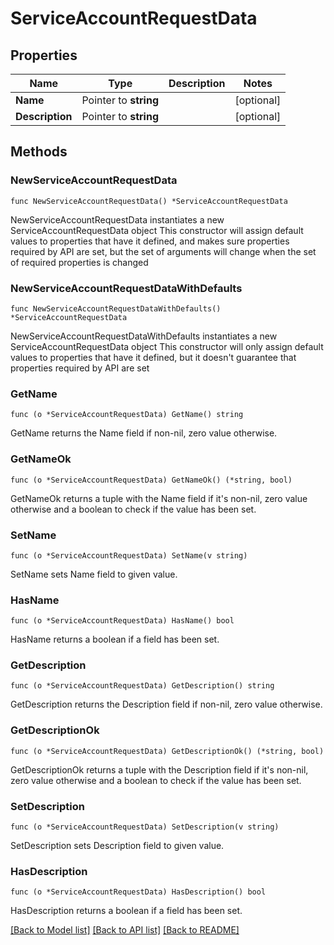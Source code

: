 # ServiceAccountRequestData

## Properties

Name | Type | Description | Notes
------------ | ------------- | ------------- | -------------
**Name** | Pointer to **string** |  | [optional] 
**Description** | Pointer to **string** |  | [optional] 


## Methods

### NewServiceAccountRequestData

`func NewServiceAccountRequestData() *ServiceAccountRequestData`

NewServiceAccountRequestData instantiates a new ServiceAccountRequestData object
This constructor will assign default values to properties that have it defined,
and makes sure properties required by API are set, but the set of arguments
will change when the set of required properties is changed

### NewServiceAccountRequestDataWithDefaults

`func NewServiceAccountRequestDataWithDefaults() *ServiceAccountRequestData`

NewServiceAccountRequestDataWithDefaults instantiates a new ServiceAccountRequestData object
This constructor will only assign default values to properties that have it defined,
but it doesn't guarantee that properties required by API are set


### GetName

`func (o *ServiceAccountRequestData) GetName() string`

GetName returns the Name field if non-nil, zero value otherwise.

### GetNameOk

`func (o *ServiceAccountRequestData) GetNameOk() (*string, bool)`

GetNameOk returns a tuple with the Name field if it's non-nil, zero value otherwise
and a boolean to check if the value has been set.

### SetName

`func (o *ServiceAccountRequestData) SetName(v string)`

SetName sets Name field to given value.

### HasName

`func (o *ServiceAccountRequestData) HasName() bool`

HasName returns a boolean if a field has been set.


### GetDescription

`func (o *ServiceAccountRequestData) GetDescription() string`

GetDescription returns the Description field if non-nil, zero value otherwise.

### GetDescriptionOk

`func (o *ServiceAccountRequestData) GetDescriptionOk() (*string, bool)`

GetDescriptionOk returns a tuple with the Description field if it's non-nil, zero value otherwise
and a boolean to check if the value has been set.

### SetDescription

`func (o *ServiceAccountRequestData) SetDescription(v string)`

SetDescription sets Description field to given value.

### HasDescription

`func (o *ServiceAccountRequestData) HasDescription() bool`

HasDescription returns a boolean if a field has been set.



[[Back to Model list]](../README.md#documentation-for-models) [[Back to API list]](../README.md#documentation-for-api-endpoints) [[Back to README]](../README.md)

